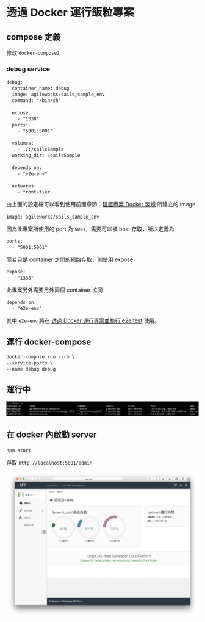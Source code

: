 # 透過 Docker 運行飯粒專案

## compose 定義

修改 `docker-compose2`

### debug service

```
debug:
  container_name: debug
  image: agileworks/sails_sample_env
  command: "/bin/sh"

  expose:
    - "1338"
  ports:
    - "5001:5001"

  volumes:
    - ./:/sailsSample
  working_dir: /sailsSample

  depends_on:
    - "e2e-env"

  networks:
    - front-tier
```

由上面的設定檔可以看到使用前面章節：[建置專案 Docker 環境](../build/README.md) 所建立的 image

`image: agileworks/sails_sample_env`

因為此專案所使用的 port 為 `5001`，需要可以被 host 存取，所以定義為

```
ports:
  - "5001:5001"
```

而若只是 container 之間的網路存取，則使用 expose


```
expose:
  - "1338"
```

此專案另外需要另外兩個 container 協同

```
depends_on:
  - "e2e-env"
```

其中 `e2e-env` 將在 [透過 Docker 運行專案並執行 e2e test](../docker-e2e/README.md) 使用。


## 運行 docker-compose

```
docker-compose run --rm \
--service-ports \
--name debug debug
```

## 運行中

![](assets/README-52263.png)

## 在 docker 內啟動 server

`npm start`

存取 `http://localhost:5001/admin`

![](assets/README-4fdce.png)
